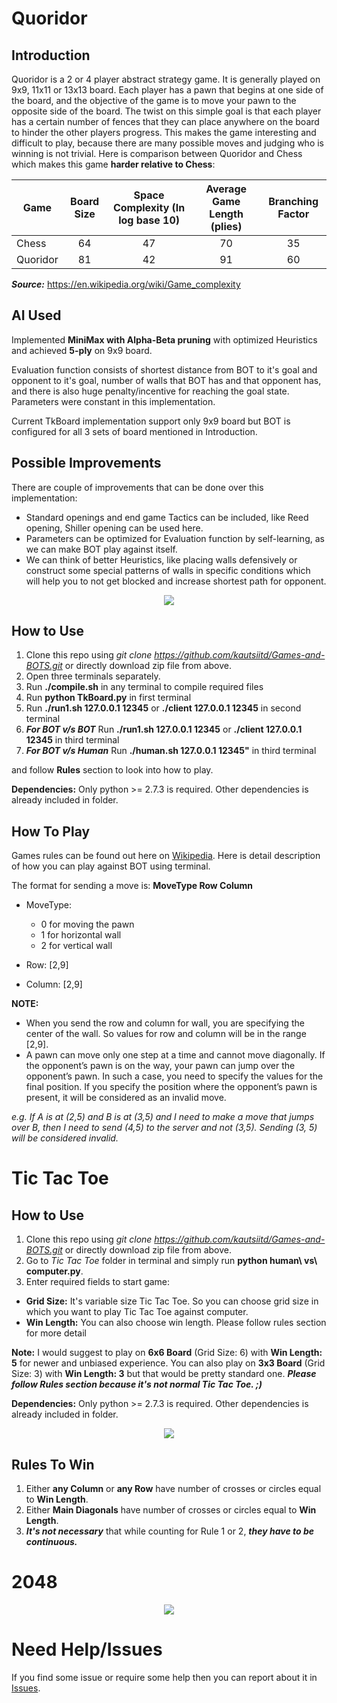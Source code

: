 # Quoridor

## Introduction

Quoridor is a 2 or 4 player abstract strategy game. It is generally played on 9x9, 11x11 or 13x13 board. Each player has a pawn that begins at one side of the board, and the objective of the game is to move your pawn to the opposite side of the board. The twist on this simple goal is that each player has a certain number of fences that they can place anywhere on the board to hinder the other players progress. This makes the game interesting and difficult to play, because there are many possible moves and judging who is winning is not trivial. Here is comparison between Quoridor and Chess which makes this game **harder relative to Chess**:

Game     | Board Size | Space Complexity (In log base 10) | Average Game Length (plies) | Branching Factor
-------- |:-----:|:----------------:|:-------------:|:---------:
Chess    | 64    | 47               | 70            | 35       
Quoridor | 81    | 42               | 91            | 60       

***Source:*** https://en.wikipedia.org/wiki/Game_complexity

## AI Used

Implemented **MiniMax with Alpha-Beta pruning** with optimized Heuristics and achieved **5-ply** on 9x9 board.

Evaluation function consists of shortest distance from BOT to it's goal and opponent to it's goal, number of walls that BOT has and that opponent has, and there is also huge penalty/incentive for reaching the goal state. Parameters were constant in this implementation.

Current TkBoard implementation support only 9x9 board but BOT is configured for all 3 sets of board mentioned in Introduction.

## Possible Improvements

There are couple of improvements that can be done over this implementation:

* Standard openings and end game Tactics can be included, like Reed opening, Shiller opening can be used here.
* Parameters can be optimized for Evaluation function by self-learning, as we can make BOT play against itself.
* We can think of better Heuristics, like placing walls defensively or construct some special patterns of walls in specific conditions which will help you to not get blocked and increase shortest path for opponent.

<p align="center">
<img src="GIFs/Quoridor.gif">
</p>

## How to Use

1. Clone this repo using *git clone https://github.com/kautsiitd/Games-and-BOTS.git* or directly download zip file from above.
2. Open three terminals separately.
3. Run **./compile.sh** in any terminal to compile required files
4. Run **python TkBoard.py** in first terminal
5. Run **./run1.sh 127.0.0.1 12345** or **./client 127.0.0.1 12345** in second terminal
6. ***For BOT v/s BOT*** Run **./run1.sh 127.0.0.1 12345** or **./client 127.0.0.1 12345** in third terminal
6. ***For BOT v/s Human*** Run **./human.sh 127.0.0.1 12345"** in third terminal

and follow **Rules** section to look into how to play.

**Dependencies:** Only python >= 2.7.3 is required. Other dependencies is already included in folder.

## How To Play
Games rules can be found out here on [Wikipedia](https://en.wikipedia.org/wiki/Quoridor). Here is detail description of how you can play against BOT using terminal.

The format for sending a move is: **MoveType Row Column**

  * MoveType:
    * 0 for moving the pawn
    * 1 for horizontal wall
    * 2 for vertical wall

  * Row: [2,9]
  * Column: [2,9]

  **NOTE:**
  * When you send the row and column for wall, you are specifying the center of the wall. So values for row and column will be in the range [2,9].
  * A pawn can move only one step at a time and cannot move diagonally. If the opponent’s pawn is on the way, your pawn can jump over the opponent’s pawn. In such a case, you need to specify the values for the final position. If you specify the position where the opponent’s pawn is present, it will be considered as an invalid move.

  *e.g. If A is at (2,5) and B is at (3,5) and I need to make a move that jumps over B, then I need to send (4,5) to the
  server and not (3,5). Sending (3, 5) will be considered invalid.*

# Tic Tac Toe

## How to Use

1. Clone this repo using *git clone https://github.com/kautsiitd/Games-and-BOTS.git* or directly download zip file from above.
2. Go to *Tic Tac Toe* folder in terminal and simply run **python human\ vs\ computer.py**.
3. Enter required fields to start game:
  * **Grid Size:** It's variable size Tic Tac Toe. So you can choose grid size in which you want to play Tic Tac Toe against computer.
  * **Win Length:** You can also choose win length. Please follow rules section for more detail

**Note:** I would suggest to play on **6x6 Board** (Grid Size: 6) with **Win Length: 5** for newer and unbiased experience. You can also play on **3x3 Board** (Grid Size: 3) with **Win Length: 3** but that would be pretty standard one. ***Please follow Rules section because it's not normal Tic Tac Toe. ;)***

**Dependencies:** Only python >= 2.7.3 is required. Other dependencies is already included in folder.

<p align="center">
<img src="GIFs/Tic_Tac_Toe.gif">
</p>

## Rules To Win

1. Either **any Column** or **any Row** have number of crosses or circles equal to **Win Length**.
2. Either **Main Diagonals** have number of crosses or circles equal to **Win Length**.
3. ***It's not necessary*** that while counting for Rule 1 or 2, ***they have to be continuous.***

# 2048
<p align="center">
<img src="GIFs/2048.gif">
</p>

# Need Help/Issues

If you find some issue or require some help then you can report about it in [Issues](https://github.com/kautsiitd/Games-and-BOTS/issues).
